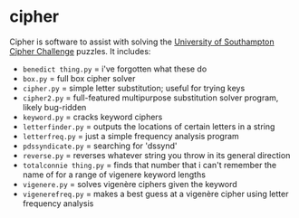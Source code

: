 # cipher

Cipher is software to assist with solving the [University of Southampton Cipher Challenge](https://www.cipherchallenge.org/) puzzles. It includes:

* `benedict thing.py` = i've forgotten what these do
* `box.py` = full box cipher solver
* `cipher.py`  = simple letter substitution; useful for trying keys
* `cipher2.py` = full-featured multipurpose substitution solver program, likely bug-ridden
* `keyword.py` = cracks keyword ciphers
* `letterfinder.py` = outputs the locations of certain letters in a string
* `letterfreq.py` = just a simple frequency analysis program
* `pdssyndicate.py` = searching for 'dssynd'
* `reverse.py` = reverses whatever string you throw in its general direction
* `totalconnie thing.py` = finds that number that i can't remember the name of for a range of vigenere keyword lengths
* `vigenere.py` = solves vigenère ciphers given the keyword
* `vigenerefreq.py` = makes a best guess at a vigenère cipher using letter frequency analysis
